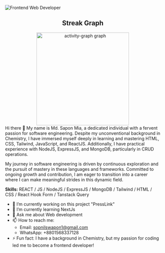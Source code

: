 ![Frontend Web Developer](https://media.licdn.com/dms/image/D5616AQHSuFq_FHcRSw/profile-displaybackgroundimage-shrink_350_1400/0/1714632939734?e=1725494400&v=beta&t=Mq_kHmYzAajEdeedAwgKPF5LP_UL_aLRQhZYTdmKHKE)
<div align="center">
  <h2>Streak Graph</h2>
  <img src="https://github-readme-activity-graph.vercel.app/graph?username=SopnilSwapon&radius=16&theme=react&area=true&order=5" height="300" alt="activity-graph graph" />
</div>
Hi there 👋
My name is Md. Sapon Mia, a dedicated individual with a fervent passion for software engineering. Despite my unconventional background in Chemistry, I have immersed myself deeply in learning and mastering HTML, CSS, Tailwind, JavaScript, and ReactJS. Additionally, I have practical experience with NodeJS, ExpressJS, and MongoDB, particularly in CRUD operations.

My journey in software engineering is driven by continuous exploration and the pursuit of mastery in these languages and frameworks. Committed to ongoing growth and contribution, I am eager to transition into a career where I can make meaningful strides in this dynamic field.

**Skills:**  REACT / JS / NodeJS / ExpressJS / MongoDB / Tailwind / HTML / CSS / React Hook Form / Tanstack Query

- 🔭 I’m currently working on this project "PressLink" 
- 🌱 I’m currently learning NextJs 
- 💬 Ask me about Web development 
- 📫 How to reach me: 
  - Email: sopnilswapon1@gmail.com
  - WhatsApp: +8801568337128 
- ⚡ Fun fact: I have a background in Chemistry, but my passion for coding led me to become a frontend developer!
